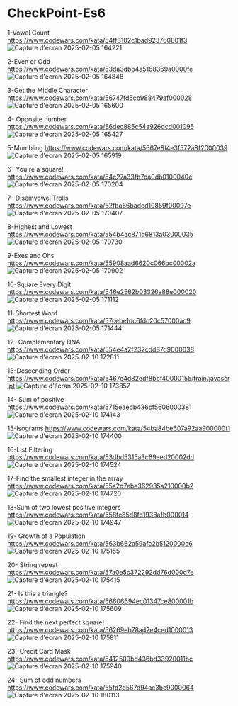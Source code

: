 # CheckPoint-Es6

1-Vowel Count
https://www.codewars.com/kata/54ff3102c1bad923760001f3
![Capture d'écran 2025-02-05 164221](https://github.com/user-attachments/assets/9999314c-9b98-40e7-b4be-50063ddeef57)

2-Even or Odd
https://www.codewars.com/kata/53da3dbb4a5168369a0000fe
![Capture d'écran 2025-02-05 164848](https://github.com/user-attachments/assets/05f20735-d5c4-4480-bfda-26f9bc540f52)

3-Get the Middle Character
https://www.codewars.com/kata/56747fd5cb988479af000028
![Capture d'écran 2025-02-05 165600](https://github.com/user-attachments/assets/08a43b06-25f8-4b5c-b22d-ba651a22b84d)


4-  Opposite number
https://www.codewars.com/kata/56dec885c54a926dcd001095
![Capture d'écran 2025-02-05 165427](https://github.com/user-attachments/assets/a86b57c8-7b00-449f-8814-408ab01e1b15)

5-Mumbling
https://www.codewars.com/kata/5667e8f4e3f572a8f2000039
![Capture d'écran 2025-02-05 165919](https://github.com/user-attachments/assets/de82abc1-899b-4ffa-8f3b-756bce8dd2c2)

6- You're a square!
https://www.codewars.com/kata/54c27a33fb7da0db0100040e
![Capture d'écran 2025-02-05 170204](https://github.com/user-attachments/assets/d59fda3c-eeac-412e-9216-814b6c195c25)

7- Disemvowel Trolls
https://www.codewars.com/kata/52fba66badcd10859f00097e
![Capture d'écran 2025-02-05 170407](https://github.com/user-attachments/assets/993207bd-9f1c-4147-a5e8-0738712eca87)

8-Highest and Lowest 
https://www.codewars.com/kata/554b4ac871d6813a03000035
![Capture d'écran 2025-02-05 170730](https://github.com/user-attachments/assets/f0ca7ff1-fc7a-41fb-85cd-1366622731bb)

9-Exes and Ohs
https://www.codewars.com/kata/55908aad6620c066bc00002a
![Capture d'écran 2025-02-05 170902](https://github.com/user-attachments/assets/60008fd9-322e-4d18-b73f-4d21a2aa3164)

10-Square Every Digit
https://www.codewars.com/kata/546e2562b03326a88e000020
![Capture d'écran 2025-02-05 171112](https://github.com/user-attachments/assets/7963aa7b-e6e4-4ec3-b18b-ef4fa821f1d2)

11-Shortest Word
https://www.codewars.com/kata/57cebe1dc6fdc20c57000ac9
![Capture d'écran 2025-02-05 171444](https://github.com/user-attachments/assets/18e48133-125b-4209-a1ea-f0e911ec3b65)

12- Complementary DNA
https://www.codewars.com/kata/554e4a2f232cdd87d9000038
![Capture d'écran 2025-02-10 172811](https://github.com/user-attachments/assets/ff25f629-2ee8-4ac6-a832-c367e9e8ec67)

13-Descending Order
https://www.codewars.com/kata/5467e4d82edf8bbf40000155/train/javascript
![Capture d'écran 2025-02-10 173857](https://github.com/user-attachments/assets/ea394784-8744-4cd4-9c3f-1440e9244d51)

14- Sum of positive
https://www.codewars.com/kata/5715eaedb436cf5606000381
![Capture d'écran 2025-02-10 174143](https://github.com/user-attachments/assets/2df6b7ed-a83b-4014-9b9d-87904a348c80)

15-Isograms
https://www.codewars.com/kata/54ba84be607a92aa900000f1
![Capture d'écran 2025-02-10 174400](https://github.com/user-attachments/assets/e8ea2ab1-6dd9-4ee8-a18e-e0c580b89299)

16-List Filtering
https://www.codewars.com/kata/53dbd5315a3c69eed20002dd
![Capture d'écran 2025-02-10 174524](https://github.com/user-attachments/assets/563d30e4-ca68-4d35-938c-185a362beecd)

17-Find the smallest integer in the array
https://www.codewars.com/kata/55a2d7ebe362935a210000b2
![Capture d'écran 2025-02-10 174720](https://github.com/user-attachments/assets/fdd56fde-6c66-42a5-a561-42dd418d19e6)

18-Sum of two lowest positive integers
https://www.codewars.com/kata/558fc85d8fd1938afb000014
![Capture d'écran 2025-02-10 174947](https://github.com/user-attachments/assets/5c12527d-3bac-4833-9baf-04ed57fcbe34)

19- Growth of a Population
https://www.codewars.com/kata/563b662a59afc2b5120000c6
![Capture d'écran 2025-02-10 175155](https://github.com/user-attachments/assets/9182e435-cc0b-4d4c-92ac-713974c7bde6)

20- String repeat
https://www.codewars.com/kata/57a0e5c372292dd76d000d7e
![Capture d'écran 2025-02-10 175415](https://github.com/user-attachments/assets/61f42c16-e502-44b5-aecc-0beb1dcf9a1c)

21- Is this a triangle?
https://www.codewars.com/kata/56606694ec01347ce800001b
![Capture d'écran 2025-02-10 175609](https://github.com/user-attachments/assets/341b4d30-646a-47d2-b105-f1ed70ac3b22)

22- Find the next perfect square!
https://www.codewars.com/kata/56269eb78ad2e4ced1000013
![Capture d'écran 2025-02-10 175811](https://github.com/user-attachments/assets/39197045-0059-4f44-be5f-3d3e61aa063f)

23- Credit Card Mask
https://www.codewars.com/kata/5412509bd436bd33920011bc
![Capture d'écran 2025-02-10 175940](https://github.com/user-attachments/assets/cb920633-af99-40f6-a52b-9c05e9107273)

24- Sum of odd numbers
https://www.codewars.com/kata/55fd2d567d94ac3bc9000064
![Capture d'écran 2025-02-10 180113](https://github.com/user-attachments/assets/951b531b-70bb-40bd-ac3d-8aa553ce11e1)
















